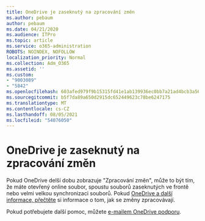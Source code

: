 ```yaml
---
title: OneDrive je zaseknutý na zpracování změn
ms.author: pebaum
author: pebaum
ms.date: 04/21/2020
ms.audience: ITPro
ms.topic: article
ms.service: o365-administration
ROBOTS: NOINDEX, NOFOLLOW
localization_priority: Normal
ms.collection: Adm_O365
ms.assetid: ''
ms.custom:
- "9003089"
- "5842"
ms.openlocfilehash: 603afed979f9b15315fd41e1ab139936ec0bb7a21ad4bcb3a56279a104bc0267
ms.sourcegitcommit: b5f7da89a650d2915dc652449623c78be6247175
ms.translationtype: MT
ms.contentlocale: cs-CZ
ms.lasthandoff: 08/05/2021
ms.locfileid: "54076050"
---
```

# <a name="onedrive-is-stuck-on-processing-changes"></a>OneDrive je zaseknutý na zpracování změn

Pokud OneDrive delší dobu zobrazuje "Zpracování změn", může to být tím, že máte otevřený online soubor, spoustu souborů zaseknutých ve frontě nebo velmi velkou synchronizaci souborů. Pokud [OneDrive a další informace, přečtěte](https://support.office.com/article/onedrive-is-stuck-on-processing-changes-b386b813-9b66-4e47-8c4c-2b45533edccd) si informace o tom, jak se změny zpracovávají.

Pokud potřebujete další pomoc, můžete [e-mailem OneDrive podporu](https://go.microsoft.com/fwlink/p/?LinkId=528676).